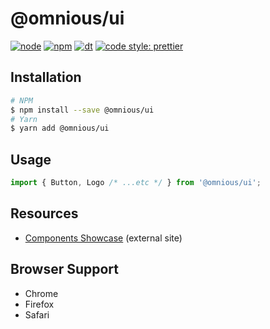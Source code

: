 # @omnious/ui

[![node][node]][node-url]
[![npm][npm]][npm-url]
[![dt][dt]][npm-url]
[![code style: prettier][prettier]][prettier-url]

## Installation

```bash
# NPM
$ npm install --save @omnious/ui
# Yarn
$ yarn add @omnious/ui
```

## Usage

```jsx
import { Button, Logo /* ...etc */ } from '@omnious/ui';
```

## Resources

- [Components Showcase](https://omnious-ui.netlify.com) (external site)

## Browser Support

- Chrome
- Firefox
- Safari

[node]: https://img.shields.io/node/v/@omnious/ui.svg
[node-url]: https://nodejs.org
[npm]: https://img.shields.io/npm/v/@omnious/ui.svg
[npm-url]: https://www.npmjs.com/package/@omnious/ui
[dt]: https://img.shields.io/npm/dt/@omnious/ui.svg
[prettier]: https://img.shields.io/badge/code_style-prettier-ff69b4.svg
[prettier-url]: https://github.com/prettier/prettier
